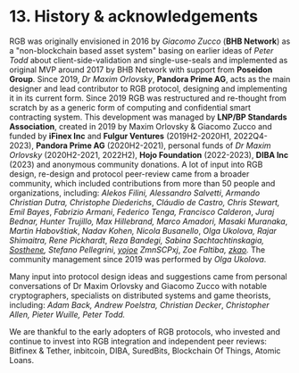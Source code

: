 # 13. History & acknowledgements

RGB was originally envisioned in 2016 by _Giacomo Zucco_ (**BHB Network**) as a "non-blockchain based asset system" basing on earlier ideas of _Peter Todd_ about client-side-validation and single-use-seals and implemented as original MVP around 2017 by BHB Network with support from **Poseidon Group**. Since 2019, _Dr Maxim Orlovsky_, **Pandora Prime AG**, acts as the main designer and lead contributor to RGB protocol, designing and implementing it in its current form. Since 2019 RGB was restructured and re-thought from scratch by as a generic form of computing and confidential smart contracting system. This development was managed by **LNP/BP Standards Association**, created in 2019 by Maxim Orlovsky & Giacomo Zucco and funded by **iFinex Inc** and **Fulgur Ventures** (2019H2-2020H1, 2022Q4-2023), **Pandora Prime AG** (2020H2-2021), personal funds of _Dr Maxim Orlovsky_ (2020H2-2021, 2022H2), **Hojo Foundation** (2022-2023), **DIBA Inc** (2023) and anonymous community donations. A lot of input into RGB design, re-design and protocol peer-review came from a broader community, which included contributions from more than 50 people and organizations, including: _Alekos Filini, Alessandro Salvetti_, _Armando Christian Dutra, Christophe Diederichs_, _Cláudio de Castro, Chris Stewart, Emil Bayes_, _Fabrizio Armani_, _Federico Tenga, Francisco Calderon_, _Juraj Bednar, Hunter Trujillo, Max Hillebrand, Marco Amadori, Masaki Muranaka_, _Martin Habovštiak_, _Nadav Kohen, Nicola Busanello_, _Olga Ukolova, Rajar Shimaitra, Rene Pickhardt_, _Reza Bandegi, Sabina Sachtachtinskagia,_ [_Sosthene_](https://github.com/Sosthene00)_,_ _Stefano Pellegrini_, [_yojoe_](https://github.com/yojoe) _ZmnSCPxj_, _Zoe Faltiba,_ [_zkao_](https://github.com/zkao)_._ The community management since 2019 was performed by _Olga Ukolova_.

Many input into protocol design ideas and suggestions came from personal conversations of Dr Maxim Orlovsky and Giacomo Zucco with notable cryptographers, specialists on distributed systems and game theorists, including: _Adam Back, Andrew Poelstra, Christian Decker_, _Christopher Allen, Pieter Wuille, Peter Todd._

We are thankful to the early adopters of RGB protocols, who invested and continue to invest into RGB integration and independent peer reviews: Bitfinex & Tether, inbitcoin, DIBA, SuredBits, Blockchain Of Things, Atomic Loans.
